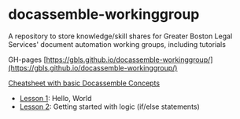 # docassemble-workinggroup
A repository to store knowledge/skill shares for Greater Boston Legal Services' document automation working groups, including tutorials

GH-pages [https://gbls.github.io/docassemble-workinggroup/](https://gbls.github.io/docassemble-workinggroup/)

[Cheatsheet with basic Docassemble Concepts](https://github.com/GBLS/docassemble-workinggroup/blob/master/cheatsheet.md)

* [Lesson 1](https://gbls.github.io/docassemble-workinggroup/Skillshares/1.%20hello%2C%20world/presentation.html): Hello, World
* [Lesson 2](https://github.com/GBLS/docassemble-workinggroup/blob/master/Skillshares/2.%20adding%20in%20logic/basic_logic.md): Getting started with logic (if/else statements)
